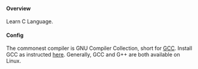 #### Overview

Learn C Language.

#### Config

The commonest compiler is GNU Compiler Collection, short for [GCC](https://gcc.gnu.org/). Install GCC as instructed [here](https://gcc.gnu.org/install/). Generally, GCC and G++ are both available on Linux.

